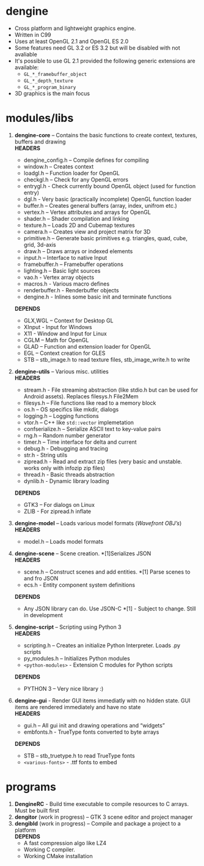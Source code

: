 # dengine

- Cross platform and lightweight graphics engine.
- Written in C99
- Uses at least OpenGL 2.1 and OpenGL ES 2.0
- Some features need GL 3.2 or ES 3.2 but will be disabled with not avaliable
- It's possible to use GL 2.1 provided the following generic extensions are available:
	- `GL_*_framebuffer_object`
	- `GL_*_depth_texture`
	- `GL_*_program_binary`
- 3D graphics is the main focus

# modules/libs

1. **dengine-core** – Contains the basic functions to create context, textures, buffers and drawing  
	**HEADERS**  
	- dengine_config.h – Compile defines for compiling
	- window.h – Creates context
	- loadgl.h – Function loader for OpenGL
	- checkgl.h – Check for any OpenGL errors
	- entrygl.h - Check currently bound OpenGL object (used for function entry)
	- dgl.h - Very basic (practically incomplete) OpenGL function loader
	- buffer.h – Creates general buffers (array, index, unifrom etc.)
	- vertex.h – Vertex attributes and arrays for OpenGL
	- shader.h – Shader compilation and linking
	- texture.h – Loads 2D and Cubemap textures
	- camera.h – Creates view and project matrix for 3D
	- primitive.h – Generate basic primitives e.g. triangles, quad, cube, grid, 3d-axis
	- draw.h – Draws arrays or indexed elements
	- input.h – Interface to native Input
	- framebuffer.h – Framebuffer operations
	- lighting.h – Basic light sources
	- vao.h - Vertex array objects
	- macros.h - Various macro defines
	- renderbuffer.h - Renderbuffer objects
	- dengine.h - Inlines some basic init and terminate functions

	**DEPENDS**  
	- GLX,WGL – Context for Desktop GL
	- XInput -  Input for Windows
	- X11 - Window and Input for Linux
	- CGLM – Math for OpenGL
	- GLAD – Function and extension loader for OpenGL
	- EGL – Context creation for GLES
	- STB – stb_image.h to read texture files, stb_image_write.h to write
      
2. **dengine-utils** – Various misc. utilities  
	**HEADERS**  
	- stream.h - File streaming abstraction (like stdio.h but can be used for Android assets). Replaces filesys.h File2Mem
	- filesys.h – File functions like read to a memory block
	- os.h – OS specifics like mkdir, dialogs
	- logging.h – Logging functions
	- vtor.h – C++ like `std::vector` implemetation
	- confserialize.h – Serialize ASCII text to key-value pairs
	- rng.h – Random number generator
	- timer.h – Time interface for delta and current
	- debug.h - Debugging and tracing
	- str.h - String utils
	- zipread.h - Read and extract zip files (very basic and unstable. works only with infozip zip files)
	- thread.h - Basic threads abstraction
	- dynlib.h - Dynamic library loading

	**DEPENDS**  
	- GTK3 – For dialogs on Linux
	- ZLIB - For zipread.h inflate
                   
3. **dengine-model** – Loads various model formats (*Wavefront OBJ’s*)  
	**HEADERS**  
	- model.h – Loads model formats
                      
4. **dengine-scene** – Scene creation. *[1]Serializes JSON  
	**HEADERS**  
	- scene.h – Construct scenes and add entities. *[1] Parse scenes to and fro JSON
	- ecs.h - Entity component system definitions

	**DEPENDS**  
	- Any JSON library can do. Use JSON-C *[1] - Subject to change. Still in development
      
5. **dengine-script** – Scripting using Python 3  
	**HEADERS**  
	- scripting.h – Creates an initialize Python Interpreter. Loads .py scripts
	- py_modules.h – Initializes Python modules
	- `<python-modules>` - Extension C modules for Python scripts

	**DEPENDS**  
	- PYTHON 3 – Very nice library :)
	
6. **dengine-gui** -    Render GUI items immediatly with no hidden state. GUI items are rendered immediately and have no state  
	**HEADERS**  
	- gui.h – All gui init and drawing operations and “widgets”
	- embfonts.h - TrueType fonts converted to byte arrays

	**DEPENDS**  
	- STB – stb_truetype.h to read TrueType fonts
	- `<various-fonts>` - .ttf fonts to embed

# programs
1. **DengineRC** - Build time executable to compile resources to C arrays. Must be built first
2. **dengitor** (work in progress) – GTK 3 scene editor and project manager
3. **dengibld** (work in progress) – Compile and package a project to a platform  
	**DEPENDS**  
	- A fast compression algo like LZ4
	- Working C compiler. 
	- Working CMake installation
